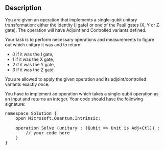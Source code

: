 ## Description

<div><p>You are given an operation that implements a single-qubit unitary transformation: either the identity (I gate) or one of the Pauli gates (X, Y or Z gate). The operation will have Adjoint and Controlled variants defined.</p><p>Your task is to perform necessary operations and measurements to figure out which unitary it was and to return</p><ul> <li> 0 if it was the I gate, </li><li> 1 if it was the X gate, </li><li> 2 if it was the Y gate, </li><li> 3 if it was the Z gate. </li></ul><p>You are allowed to apply the given operation and its adjoint/controlled variants <span class="tex-font-style-bf">exactly once</span>.</p><p>You have to implement an operation which takes a single-qubit operation as an input and returns an integer. Your code should have the following signature:</p><pre class="verbatim">namespace Solution {<br>    open Microsoft.Quantum.Intrinsic;<br><br>    operation Solve (unitary : (Qubit =&gt; Unit is Adj+Ctl)) : Int {<br>        // your code here<br>    }<br>}</pre></div>

